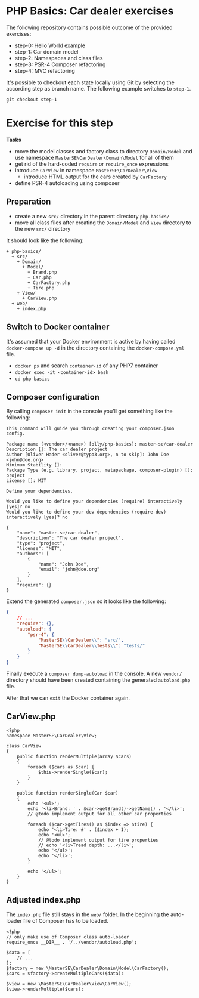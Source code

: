 # PHP Basics: Car dealer exercises

The following repository contains possible outcome of the provided exercises:

* step-0: Hello World example
* step-1: Car domain model
* step-2: Namespaces and class files
* step-3: PSR-4 Composer refactoring
* step-4: MVC refactoring

It's possible to checkout each state locally using Git by selecting the
according step as branch name. The following example switches to `step-1`.

```
git checkout step-1
```

# Exercise for this step

**Tasks**

* move the model classes and factory class to directory `Domain/Model` and use namespace `MasterSE\CarDealer\Domain\Model` for all of them
* get rid of the hard-coded `require` or `require_once` expressions
* introduce `CarView` in namespace `MasterSE\CarDealer\View`
    + introduce HTML output for the cars created by `CarFactory`
* define PSR-4 autoloading using composer

## Preparation

* create a new `src/` directory in the parent directory `php-basics/`
* move all class files after creating the `Domain/Model` and `View` directory to the new `src/` directory

It should look like the following:

```
+ php-basics/
  + src/
    + Domain/
      + Model/
        + Brand.php
        + Car.php
        + CarFactory.php
        + Tire.php
    + View/
      + CarView.php
  + web/
    + index.php
```

## Switch to Docker container

It's assumed that your Docker environment is active by having called
`docker-compose up -d` in the directory containing the `docker-compose.yml` file.

* `docker ps` and search `container-id` of any PHP7 container
* `docker exec -it <container-id> bash`
* `cd php-basics`

## Composer configuration

By calling `composer init` in the console you'll get something like the following:

```
This command will guide you through creating your composer.json config.

Package name (<vendor>/<name>) [olly/php-basics]: master-se/car-dealer
Description []: The car dealer project
Author [Oliver Hader <oliver@typo3.org>, n to skip]: John Doe <john@doe.org>
Minimum Stability []:
Package Type (e.g. library, project, metapackage, composer-plugin) []: project
License []: MIT

Define your dependencies.

Would you like to define your dependencies (require) interactively [yes]? no
Would you like to define your dev dependencies (require-dev) interactively [yes]? no

{
    "name": "master-se/car-dealer",
    "description": "The car dealer project",
    "type": "project",
    "license": "MIT",
    "authors": [
        {
            "name": "John Doe",
            "email": "john@doe.org"
        }
    ],
    "require": {}
}
```

Extend the generated `composer.json` so it looks like the following:

``` {.json .numberLines}
{
	// ...
	"require": {},
	"autoload": {
		"psr-4": {
			"MasterSE\\CarDealer\\": "src/",
			"MasterSE\\CarDealer\\Tests\\": "tests/"
		}
	}
}
```

Finally execute a `composer dump-autoload` in the console. A new `vendor/`
directory should have been created containing the generated `autoload.php` file.

After that we can `exit` the Docker container again.

## CarView.php

``` {.php .numberLines}
<?php
namespace MasterSE\CarDealer\View;

class CarView
{
	public function renderMultiple(array $cars)
	{
		foreach ($cars as $car)	{
			$this->renderSingle($car);
		}
	}

	public function renderSingle(Car $car)
	{
		echo '<ul>';
		echo '<li>Brand: ' . $car->getBrand()->getName() . '</li>';
		// @todo implement output for all other car properties

		foreach ($car->getTires() as $index => $tire) {
			echo '<li>Tire: #' . ($index + 1);
			echo '<ul>';
			// @todo implement output for tire properties
			// echo '<li>Tread depth: ...</li>';
			echo '</ul>';
			echo '</li>';
		}

		echo '</ul>';
	}
}
```

## Adjusted index.php

The `index.php` file still stays in the `web/` folder. In the beginning the
auto-loader file of Composer has to be loaded.

``` {.php .numberLines}
<?php
// only make use of Composer class auto-loader
require_once __DIR__ . '/../vendor/autoload.php';

$data = [
	// ...
];
$factory = new \MasterSE\CarDealer\Domain\Model\CarFactory();
$cars = $factory->createMultipleCars($data):

$view = new \MasterSE\CarDealer\View\CarView();
$view->renderMultiple($cars);
```
